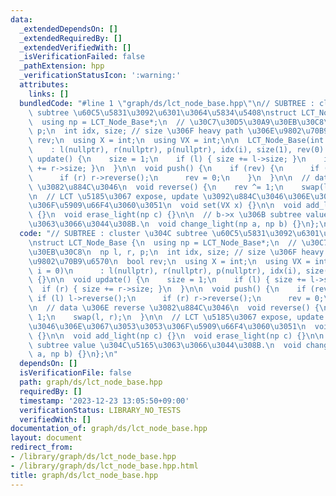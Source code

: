 ```yaml
---
data:
  _extendedDependsOn: []
  _extendedRequiredBy: []
  _extendedVerifiedWith: []
  _isVerificationFailed: false
  _pathExtension: hpp
  _verificationStatusIcon: ':warning:'
  attributes:
    links: []
  bundledCode: "#line 1 \"graph/ds/lct_node_base.hpp\"\n// SUBTREE : cluster \u304C\
    \ subtree \u60C5\u5831\u3092\u6301\u3064\u5834\u5408\nstruct LCT_Node_Base {\n\
    \  using np = LCT_Node_Base*;\n  // \u30C7\u30D5\u30A9\u30EB\u30C8\n  np l, r,\
    \ p;\n  int idx, size; // size \u306F heavy path \u306E\u9802\u70B9\u6570\n  bool\
    \ rev;\n  using X = int;\n  using VX = int;\n\n  LCT_Node_Base(int i = 0)\n  \
    \    : l(nullptr), r(nullptr), p(nullptr), idx(i), size(1), rev(0) {}\n\n  void\
    \ update() {\n    size = 1;\n    if (l) { size += l->size; }\n    if (r) { size\
    \ += r->size; }\n  }\n\n  void push() {\n    if (rev) {\n      if (l) l->reverse();\n\
    \      if (r) r->reverse();\n      rev = 0;\n    }\n  }\n\n  // data \u306E reverse\
    \ \u3082\u884C\u3046\n  void reverse() {\n    rev ^= 1;\n    swap(l, r);\n  }\n\
    \n  // LCT \u5185\u3067 expose, update \u3092\u884C\u3046\u306E\u3067\u3053\u3053\
    \u306F\u5909\u66F4\u3060\u3051\n  void set(VX x) {}\n\n  void add_light(np c)\
    \ {}\n  void erase_light(np c) {}\n\n  // b->x \u306B subtree value \u304C\u5165\
    \u3063\u3066\u3044\u308B.\n  void change_light(np a, np b) {}\n};\n"
  code: "// SUBTREE : cluster \u304C subtree \u60C5\u5831\u3092\u6301\u3064\u5834\u5408\
    \nstruct LCT_Node_Base {\n  using np = LCT_Node_Base*;\n  // \u30C7\u30D5\u30A9\
    \u30EB\u30C8\n  np l, r, p;\n  int idx, size; // size \u306F heavy path \u306E\
    \u9802\u70B9\u6570\n  bool rev;\n  using X = int;\n  using VX = int;\n\n  LCT_Node_Base(int\
    \ i = 0)\n      : l(nullptr), r(nullptr), p(nullptr), idx(i), size(1), rev(0)\
    \ {}\n\n  void update() {\n    size = 1;\n    if (l) { size += l->size; }\n  \
    \  if (r) { size += r->size; }\n  }\n\n  void push() {\n    if (rev) {\n     \
    \ if (l) l->reverse();\n      if (r) r->reverse();\n      rev = 0;\n    }\n  }\n\
    \n  // data \u306E reverse \u3082\u884C\u3046\n  void reverse() {\n    rev ^=\
    \ 1;\n    swap(l, r);\n  }\n\n  // LCT \u5185\u3067 expose, update \u3092\u884C\
    \u3046\u306E\u3067\u3053\u3053\u306F\u5909\u66F4\u3060\u3051\n  void set(VX x)\
    \ {}\n\n  void add_light(np c) {}\n  void erase_light(np c) {}\n\n  // b->x \u306B\
    \ subtree value \u304C\u5165\u3063\u3066\u3044\u308B.\n  void change_light(np\
    \ a, np b) {}\n};\n"
  dependsOn: []
  isVerificationFile: false
  path: graph/ds/lct_node_base.hpp
  requiredBy: []
  timestamp: '2023-12-23 13:05:50+09:00'
  verificationStatus: LIBRARY_NO_TESTS
  verifiedWith: []
documentation_of: graph/ds/lct_node_base.hpp
layout: document
redirect_from:
- /library/graph/ds/lct_node_base.hpp
- /library/graph/ds/lct_node_base.hpp.html
title: graph/ds/lct_node_base.hpp
---
```


